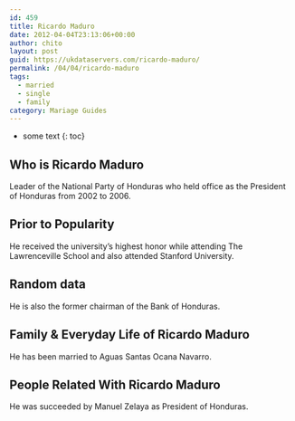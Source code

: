 ```yaml
---
id: 459
title: Ricardo Maduro
date: 2012-04-04T23:13:06+00:00
author: chito
layout: post
guid: https://ukdataservers.com/ricardo-maduro/
permalink: /04/04/ricardo-maduro  
tags:
  - married
  - single
  - family
category: Mariage Guides
---
```


* some text
{: toc}


## Who is  Ricardo Maduro
                  
                  
                  
Leader of the National Party of Honduras who held office as the President of Honduras from 2002 to 2006.
                  
                
                
                
## Prior to Popularity 
                  
                  
                  
He received the university&#8217;s highest honor while attending The Lawrenceville School and also attended Stanford University.
                  
                
                
                
## Random data 
                  
                  
                  
He is also the former chairman of the Bank of Honduras.
                  
                
                
                
## Family & Everyday Life of Ricardo Maduro
                  
                  
                  
He has been married to Aguas Santas Ocana Navarro.
                  
                
                
                
## People Related With  Ricardo Maduro
                  
                  
                  
He was succeeded by Manuel Zelaya as President of Honduras.
                  
                
              
            
          
          
          
    
    
  
